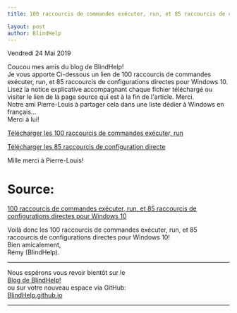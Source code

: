 ```yaml
---
title: 100 raccourcis de commandes exécuter, run, et 85 raccourcis de configurations directes pour Windows 10

layout: post
author: BlindHelp
---
```


<footer>Vendredi 24 Mai 2019</footer>


Coucou mes amis du blog de BlindHelp!               
Je vous apporte  Ci-dessous un lien de 100 raccourcis de commandes exécuter, run, et 85 raccourcis de configurations directes pour Windows 10.    
Lisez la notice explicative accompagnant chaque fichier téléchargé ou visiter le lien de la page source qui est à la fin de l'article. Merci.    
Notre ami Pierre-Louis  à partager cela dans une liste dédier à Windows en français...    
Merci à lui!       

[Télécharger les 100 raccourcis de commandes exécuter, run](http://www.rptools.org/?p=877)

[Télécharger les 85 raccourcis de configuration directe](http://www.rptools.org/?p=876)

Mille merci à Pierre-Louis!

# Source: #

[100 raccourcis de commandes exécuter, run, et 85 raccourcis de configurations directes pour Windows 10](http://www.rptools.org/Outils-DV/raccourcis-config-directe-windows-10.html)

Voilà donc les 100 raccourcis de commandes exécuter, run, et 85 raccourcis de configurations directes pour Windows 10!                 
Bien amicalement,              
Rémy (BlindHelp).

---

Nous espérons vous revoir bientôt sur le      
[Blog de BlindHelp!](http://blindhelp.blogspot.fr/)                    
ou sur  votre nouveau espace via GitHub:                     
[BlindHelp.github.io](https://blindhelp.github.io)                    

---